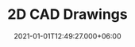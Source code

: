 ---
title: 2D CAD Drawings
date: 2021-01-01T12:49:27.000+06:00
thumbnail: images/project_stractural/thumb.jpg
service: Design, Modeling, Rendering
# Client: Damascus University
shortDescription: Check out the images below.
challenge: Lorem ipsum dolor sit amet, consetetur sadipscing elitr, sed diam nonumy
  eirmod tempor invidunt ut labore et dolore magna aliquyam erat, sed diam voluptua
  vero eos et accusam et justo duo dolores et ea rebum. Stet clita kasd gubergren.
solution: Lorem ipsum dolor sit amet, consetetur sadipscing elitr, sed diam nonumy
  eirmod tempor invidunt ut labore et dolore magna aliquyam erat, sed diam voluptua
  vero eos et accusam et justo duo dolores et ea rebum. Stet clita kasd gubergren.
slideShowImages: [images/project1/1.jpg,images/project1/2.jpg,images/project1/3.jpg,images/project1/3.jpg,images/project1/3.jpg]
showChallenge: "true"
showSolution: "true"
showChallengeAndSolution: "true"

---